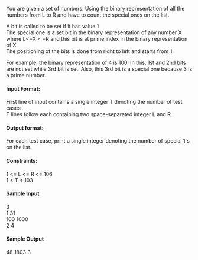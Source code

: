 You are given a set of numbers. Using the binary representation of all the numbers from L to R and have to count the special ones on the list.

A bit is called to be set if it has value 1  
The special one is a set bit in the binary representation of any number X where L<=X < =R and this bit is at prime index in the binary representation of X.  
The positioning of the bits is done from right to left and starts from 1.

For example, the binary representation of 4 is 100. In this, 1st and 2nd bits are not set while 3rd bit is set. Also, this 3rd bit is a special one because 3 is a prime number.

#### Input Format:

First line of input contains a single integer T denoting the number of test cases  
T lines follow each containing two space-separated integer L and R

#### Output format:

For each test case, print a single integer denoting the number of special 1's on the list.

#### Constraints:

1 <= L <= R <= 106  
1 < T < 103

#### Sample Input

3  
1 31  
100 1000  
2 4

#### Sample Output

48
1803
3
